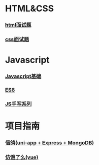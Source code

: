 # HTML&CSS
### [html面试题](/html_css/#html-面试题)

### [css面试题](/html_css/#css面试题)

# Javascript
### [Javascript基础](/javascript/#grammar.html)

### [ES6](/javascript/#ES6.html)

### [JS手写系列](/javascript/#JSWrite.html)

# 项目指南

### [信鸽(uni-app + Express + MongoDB)](/project/#xinge.html)

### [仿饿了么(vue)](/project/#elm.html)

